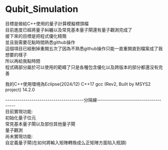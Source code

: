 # Qubit_Simulation
目標是做給C++使用的量子計算模擬標頭檔  
目前進度已經將量子糾纏以及常見基本量子閘還有量子觀測完成了  
接下來的目標是把程式優化精簡  
並且我需要花點時間熟悉github操作  
這個項目已經刪掉重開五次了因為不熟悉github操作只能一直重開直到檔案成了我想要的樣子  
所以再給我點時間  
程式碼部分屬於可以使用的範疇了只是各種包含優化以及跨版本的部分都還沒有完善  

我的C++使用環境為Eclipse(2024/12) C++17 gcc (Rev2, Built by MSYS2 project) 14.2.0

---------------------------------------分隔線-------------------------------------  
目前實現功能:  
初始化量子位元  
常見基本量子閘以及部份其他量子閘  
量子觀測  
尚未實現功能:  
自定義量子閘(在如何將輸入矩陣轉換成么正矩陣方面陷入瓶頸)  
